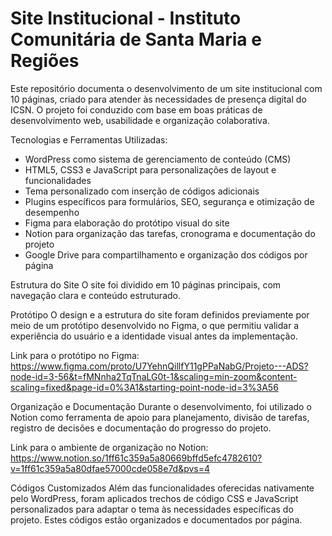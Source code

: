 # Site Institucional - Instituto Comunitária de Santa Maria e Regiões

Este repositório documenta o desenvolvimento de um site institucional com 10 páginas, criado para atender às necessidades de presença digital do ICSN. O projeto foi conduzido com base em boas práticas de desenvolvimento web, usabilidade e organização colaborativa.

Tecnologias e Ferramentas Utilizadas:
- WordPress como sistema de gerenciamento de conteúdo (CMS)
- HTML5, CSS3 e JavaScript para personalizações de layout e funcionalidades
- Tema personalizado com inserção de códigos adicionais
- Plugins específicos para formulários, SEO, segurança e otimização de desempenho
- Figma para elaboração do protótipo visual do site
- Notion para organização das tarefas, cronograma e documentação do projeto
- Google Drive para compartilhamento e organização dos códigos por página

Estrutura do Site
O site foi dividido em 10 páginas principais, com navegação clara e conteúdo estruturado. 

Protótipo
O design e a estrutura do site foram definidos previamente por meio de um protótipo desenvolvido no Figma, o que permitiu validar a experiência do usuário e a identidade visual antes da implementação.

Link para o protótipo no Figma: https://www.figma.com/proto/U7YehnQillfY11gPPaNabG/Projeto---ADS?node-id=3-56&t=fMNnha2TqTnaLG0t-1&scaling=min-zoom&content-scaling=fixed&page-id=0%3A1&starting-point-node-id=3%3A56

Organização e Documentação
Durante o desenvolvimento, foi utilizado o Notion como ferramenta de apoio para planejamento, divisão de tarefas, registro de decisões e documentação do progresso do projeto.

Link para o ambiente de organização no Notion: https://www.notion.so/1ff61c359a5a80669bffd5efc4782610?v=1ff61c359a5a80dfae57000cde058e7d&pvs=4

Códigos Customizados
Além das funcionalidades oferecidas nativamente pelo WordPress, foram aplicados trechos de código CSS e JavaScript personalizados para adaptar o tema às necessidades específicas do projeto. Estes códigos estão organizados e documentados por página.
